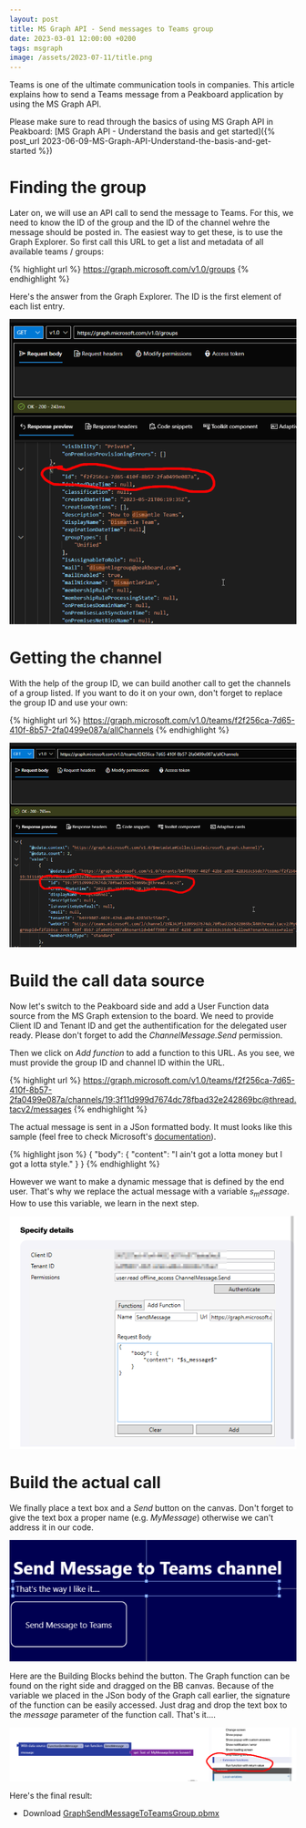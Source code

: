 ```yaml
---
layout: post
title: MS Graph API - Send messages to Teams group
date: 2023-03-01 12:00:00 +0200
tags: msgraph
image: /assets/2023-07-11/title.png
---
```

Teams is one of the ultimate communication tools in companies. This article explains how to send a Teams message from a Peakboard application by using the MS Graph API.

Please make sure to read through the basics of using MS Graph API in Peakboard: [MS Graph API - Understand the basis and get started]({% post_url 2023-06-09-MS-Graph-API-Understand-the-basis-and-get-started %})

# Finding the group

Later on, we will use an API call to send the message to Teams. For this, we need to know the ID of the group and the ID of the channel wehre the message should be posted in. The easiest way to get these, is to use the Graph Explorer. So first call this URL to get a list and metadata of all available teams / groups:

{% highlight url %}
https://graph.microsoft.com/v1.0/groups
{% endhighlight %}

Here's the answer from the Graph Explorer. The ID is the first element of each list entry.

![image](/assets/2023-07-11/010.png)

# Getting the channel

With the help of the group ID, we can build another call to get the channels of a group listed. If you want to do it on your own, don't forget to replace the group ID and use your own:

{% highlight url %}
https://graph.microsoft.com/v1.0/teams/f2f256ca-7d65-410f-8b57-2fa0499e087a/allChannels
{% endhighlight %}

![image](/assets/2023-07-11/020.png)

# Build the call data source

Now let's switch to the Peakboard side and add a User Function data source from the MS Graph extension to the board. We need to provide Client ID and Tenant ID and get the authentification for the delegated user ready. Please don't forget to add the _ChannelMessage.Send_ permission.

Then we click on _Add function_ to add a function to this URL. As you see, we must provide the group ID and channel ID within the URL.

{% highlight url %}
https://graph.microsoft.com/v1.0/teams/f2f256ca-7d65-410f-8b57-2fa0499e087a/channels/19:3f11d999d7674dc78fbad32e242869bc@thread.tacv2/messages
{% endhighlight %}

The actual message is sent in a JSon formatted body. It must looks like this sample (feel free to check Microsoft's [documentation](https://learn.microsoft.com/en-us/graph/api/channel-post-messages?view=graph-rest-1.0&tabs=http)).

{% highlight json %}
{
    "body": {
        "content": "I ain't got a lotta money but I got a lotta style."
    }
}
{% endhighlight %}

However we want to make a dynamic message that is defined by the end user. That's why we replace the actual message with a variable $s_message$. How to use this variable, we learn in the next step.

![image](/assets/2023-07-11/030.png)

# Build the actual call

We finally place a text box and a _Send_ button on the canvas. Don't forget to give the text box a proper name (e.g. _MyMessage_) otherwise we can't address it in our code.

![image](/assets/2023-07-11/040.png)

Here are the Building Blocks behind the button. The Graph function can be found on the right side and dragged on the BB canvas. Because of the variable we placed in the JSon body of the Graph call earlier, the signature of the function can be easily accessed. Just drag and drop the text box to the _message_ parameter of the function call. That's it....

![image](/assets/2023-07-11/050.png)

Here's the final result:




* Download [GraphSendMessageToTeamsGroup.pbmx](/assets/2023-07-11/GraphSendMessageToTeamsGroup.pbmx)
